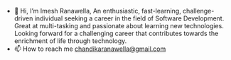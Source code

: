 - 👋 Hi, I’m Imesh Ranawella,
An enthusiastic, fast-learning, challenge-driven individual seeking a career in the field of Software Development. Great at multi-tasking and passionate about learning new technologies. Looking forward for a challenging career that contributes towards the enrichment of life through technology.
- 📫 How to reach me chandikaranawella@gmail.com

